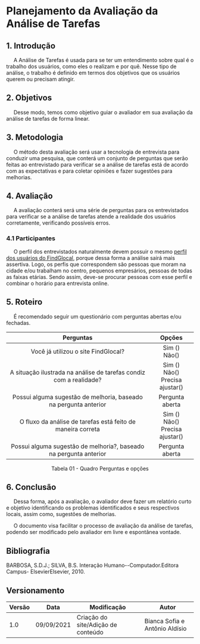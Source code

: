 # Planejamento da Avaliação da Análise de Tarefas

## 1. Introdução

<p style="text-indent: 20px; align = "justify">A Análise de Tarefas é usada para se ter um entendimento sobre qual é o trabalho dos usuários, como eles o realizam e por quê. Nesse tipo de análise, o trabalho é definido em termos dos objetivos que os usuários querem ou precisam atingir.
 </p>

## 2. Objetivos

<p style="text-indent: 20px; align = "justify">Desse modo, temos como objetivo guiar o avaliador em sua avaliação da análise de tarefas de forma linear.
</p>

## 3. Metodologia
<p style="text-indent: 20px; align = "justify">O método desta avaliação será usar a tecnologia de entrevista para conduzir uma pesquisa, que conterá um conjunto de perguntas que serão feitas ao entrevistado para verificar se a análise de tarefas está de acordo com as expectativas e para coletar opiniões e fazer sugestões para melhorias.
</p>

## 4. Avaliação
<p style="text-indent: 20px; align = "justify">A avaliação conterá será uma série de perguntas para os entrevistados para verificar se a análise de tarefas atende a realidade dos usuários corretamente, verificando possíveis erros. 
</p>

### 4.1 Participantes 

<p style="text-indent: 20px; align = "justify">O perfil dos entrevistados naturalmente devem possuir o mesmo <a href="/2021.1-FindGlocal/requisitos/perfil_do_usuário/" >perfil dos usuários do FindGlocal</a>, porque dessa forma a análise sairá mais assertiva. Logo, os perfis que correspondem são pessoas que moram na cidade e/ou trabalham no centro, pequenos empresários, pessoas de todas as faixas etárias. Sendo assim, deve-se procurar pessoas com esse perfil e combinar o horário para entrevista online.
</p>

## 5. Roteiro
<p style="text-indent: 20px; align = "justify">É recomendado seguir um questionário com perguntas abertas e/ou fechadas. 

</p>

<center>

|Perguntas |Opções | 
|:--:|:--:|
|Você já utilizou o site FindGlocal?|Sim () <br> Não() |
|A situação ilustrada na análise de tarefas condiz com a realidade?| Sim () <br> Não() <br> Precisa ajustar()|
|Possui alguma sugestão de melhoria, baseado na pergunta anterior| Pergunta aberta|
|O fluxo da análise de tarefas está feito de maneira correta| Sim ()<br> Não() <br> Precisa ajustar()|
|Possui alguma sugestão de melhoria?, baseado na pergunta anterior| Pergunta aberta|

<figcaption> Tabela 01 - Quadro Perguntas e opções </figcaption>

</center>

## 6. Conclusão
<p style="text-indent: 20px; align = "justify">Dessa forma, após a avaliação, o avaliador deve fazer um relatório curto e objetivo identificando os problemas identificados e seus respectivos locais, assim como, sugestões de melhorias.
</p>

<p style="text-indent: 20px; align = "justify">O documento visa facilitar o processo de avaliação da análise de tarefas, podendo ser modificado pelo avaliador em livre e espontânea vontade.
</p>


## Bibliografia

BARBOSA, S.D.J.; SILVA, B.S. Interação Humano--Computador.Editora Campus- ElsevierElsevier, 2010.

## Versionamento
<center>

| Versão | Data | Modificação | Autor |
|--|--|--|--|
| 1.0 |09/09/2021 | Criação do site/Adição de conteúdo | Bianca Sofia e Antônio Aldísio |

</center>



